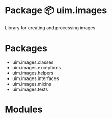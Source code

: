 # Package 📦 uim.images
Library for creating and processing images
# Packages
- uim.images.classes
- uim.images.exceptions
- uim.images.helpers
- uim.images.interfaces
- uim.images.mixins
- uim.images.tests
# Modules 
